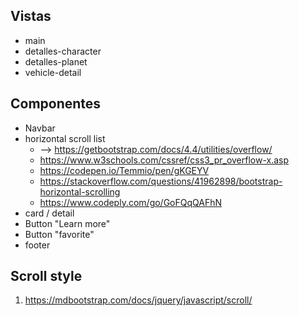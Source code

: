 ## Vistas
- main
- detalles-character
- detalles-planet
- vehicle-detail

## Componentes
- Navbar
- horizontal scroll list
  - --> https://getbootstrap.com/docs/4.4/utilities/overflow/
  - https://www.w3schools.com/cssref/css3_pr_overflow-x.asp
  - https://codepen.io/Temmio/pen/gKGEYV
  - https://stackoverflow.com/questions/41962898/bootstrap-horizontal-scrolling
  - https://www.codeply.com/go/GoFQqQAFhN
- card / detail
- Button "Learn more"
- Button "favorite"
- footer



## Scroll style
1. https://mdbootstrap.com/docs/jquery/javascript/scroll/